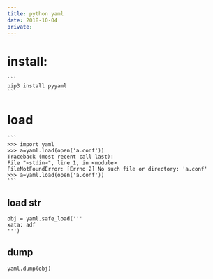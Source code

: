 ```yaml
---
title: python yaml
date: 2018-10-04
private:
---
```

# install:
    ```
    pip3 install pyyaml
    ```

# load
    ```
    >>> import yaml
    >>> a=yaml.load(open('a.conf'))
    Traceback (most recent call last):
    File "<stdin>", line 1, in <module>
    FileNotFoundError: [Errno 2] No such file or directory: 'a.conf'
    >>> a=yaml.load(open('a.conf'))
    ```

## load str
    obj = yaml.safe_load('''
    xata: adf
    ''')


## dump

    yaml.dump(obj)
